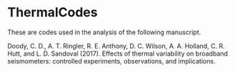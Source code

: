 # ThermalCodes

These are codes used in the analysis of the following manuscript.

Doody, C. D., A. T. Ringler, R. E. Anthony, D. C. Wilson, A. A. Holland, C. R. Hutt, and L. D. Sandoval (2017). Effects of thermal variability on broadband seismometers: controlled experiments, observations, and implications.


